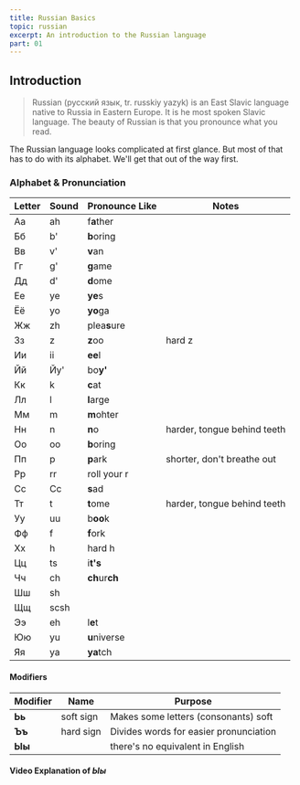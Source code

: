 ```yaml
---
title: Russian Basics
topic: russian
excerpt: An introduction to the Russian language
part: 01
---
```


## Introduction

> Russian (русский язык, tr. russkiy yazyk) is an East Slavic language native to Russia in Eastern Europe. It is he most spoken Slavic language.
> The beauty of Russian is that you pronounce what you read.

The Russian language looks complicated at first glance. But most of that has to do with its alphabet. We'll get that out of the way first.

### Alphabet & Pronunciation

| Letter | Sound | Pronounce Like | Notes                       |
| ------ | ----- | -------------- | --------------------------- |
| Аа     | ah    | f**a**ther     |                             |
| Бб     | b'    | **b**oring     |                             |
| Вв     | v'    | **v**an        |                             |
| Гг     | g'    | **g**ame       |                             |
| Дд     | d'    | **d**ome       |                             |
| Ее     | ye    | **ye**s        |                             |
| Ёё     | yo    | **yo**ga       |                             |
| Жж     | zh    | plea**s**ure   |                             |
| Зз     | z     | **z**oo        | hard z                      |
| Ии     | ii    | **ee**l        |                             |
| Йй     | Йy'   | bo**y'**       |                             |
| Кк     | k     | **c**at        |                             |
| Лл     | l     | **l**arge      |                             |
| Мм     | m     | **m**ohter     |                             |
| Нн     | n     | **n**o         | harder, tongue behind teeth |
| Оо     | oo    | **b**oring     |                             |
| Пп     | p     | **p**ark       | shorter, don't breathe out  |
| Рр     | rr    | roll your r    |                             |
| Сс     | Сс    | **s**ad        |                             |
| Тт     | t     | **t**ome       | harder, tongue behind teeth |
| Уу     | uu    | b**oo**k       |                             |
| Фф     | f     | **f**ork       |                             |
| Хх     | h     | hard h         |                             |
| Цц     | ts    | i**t's**       |                             |
| Чч     | ch    | **ch**ur**ch** |                             |
| Шш     | sh    |                |                             |
| Щщ     | scsh  |                |                             |
| Ээ     | eh    | l**e**t        |                             |
| Юю     | yu    | **u**niverse   |                             |
| Яя     | ya    | **ya**tch      |                             |

#### Modifiers

| Modifier | Name      | Purpose                                |
| -------- | --------- | -------------------------------------- |
| **Ьь**   | soft sign | Makes some letters (consonants) soft   |
| **Ъъ**   | hard sign | Divides words for easier pronunciation |
| **Ыы**   |           | there's no equivalent in English       |

#### Video Explanation of _Ыы_
